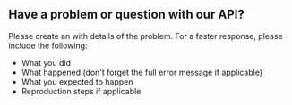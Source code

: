 ## Have a problem or question with our API?

Please create an [][def] 
with details of the problem. For a faster response, please include the following:

 * What you did
 * What happened (don't forget the full error message if applicable)
 * What you expected to happen
 * Reproduction steps if applicable


[def]: https://github.com/seatgeek/api-support/issues